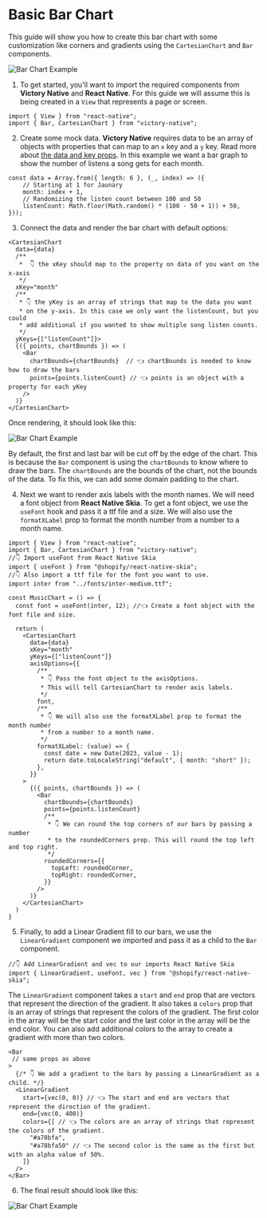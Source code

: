 # Basic Bar Chart

This guide will show you how to create this bar chart with some customization like corners and gradients using the `CartesianChart` and `Bar` components.

<div className="max-w-xs mx-auto">

  ![Bar Chart Example](../assets/bar-guide-final.png)

</div>

1. To get started, you'll want to import the required components from **Victory Native** and **React Native**. For this guide we will assume this is being created in a `View` that represents a page or screen.

  ```tsx
  import { View } from "react-native";
  import { Bar, CartesianChart } from "victory-native";
  ```

2. Create some mock data. **Victory Native** requires data to be an array of objects with properties that can map to an `x` key and a `y` key. Read more about [the data and key props](../cartesian-chart#data-required). In this example we want a bar graph to show the number of listens a song gets for each month.
  
  ```tsx
  const data = Array.from({ length: 6 }, (_, index) => ({
      // Starting at 1 for Jaunary
      month: index + 1,
      // Randomizing the listen count between 100 and 50
      listenCount: Math.floor(Math.random() * (100 - 50 + 1)) + 50,
  }));
  ```

3. Connect the data and render the bar chart with default options:

  ```tsx
  <CartesianChart
    data={data}
    /**
     *  👇 the xKey should map to the property on data of you want on the x-axis
     */
    xKey="month"
    /** 
     * 👇 the yKey is an array of strings that map to the data you want
     * on the y-axis. In this case we only want the listenCount, but you could
     * add additional if you wanted to show multiple song listen counts.
     */
    yKeys={["listenCount"]}>
    {({ points, chartBounds }) => (
      <Bar 
        chartBounds={chartBounds}  // 👈 chartBounds is needed to know how to draw the bars
        points={points.listenCount} // 👈 points is an object with a property for each yKey
      />
    )}
  </CartesianChart>
  ```
  Once rendering, it should look like this:

  <div className="max-w-xs mx-auto">
  
  ![Bar Chart Example](../assets/bar-guide-step-3.png)
  
  </div>

  By default, the first and last bar will be cut off by the edge of the chart. This is because the `Bar` component is using the `chartBounds` to know where to draw the bars. The `chartBounds` are the bounds of the chart, not the bounds of the data. To fix this, we can add some domain padding to the chart.
  
4. Next we want to render axis labels with the month names. We will need a font object from **React Native Skia**. To get a font object, we use the `useFont` hook and pass it a ttf file and a size. We will also use the `formatXLabel` prop to format the month number from a number to a month name.
  
  ```tsx
  import { View } from "react-native";
  import { Bar, CartesianChart } from "victory-native";
  //👇 Import useFont from React Native Skia
  import { useFont } from "@shopify/react-native-skia";
  //👇 Also import a ttf file for the font you want to use.
  import inter from "../fonts/inter-medium.ttf";
  
  const MusicChart = () => {
    const font = useFont(inter, 12); //👈 Create a font object with the font file and size.
    
    return (
      <CartesianChart
        data={data}
        xKey="month"
        yKeys={["listenCount"]}
        axisOptions={{
          /**
           * 👇 Pass the font object to the axisOptions. 
           * This will tell CartesianChart to render axis labels.
           */
          font,
          /**
           * 👇 We will also use the formatXLabel prop to format the month number
           * from a number to a month name.
           */
          formatXLabel: (value) => {
            const date = new Date(2023, value - 1);
            return date.toLocaleString("default", { month: "short" });
          },
        }}
      >
        {({ points, chartBounds }) => (
          <Bar
            chartBounds={chartBounds}
            points={points.listenCount}
            /**
             * 👇 We can round the top corners of our bars by passing a number
             * to the roundedCorners prop. This will round the top left and top right.
             */
            roundedCorners={{
              topLeft: roundedCorner,
              topRight: roundedCorner,
            }}
          />
        )}
      </CartesianChart>
    )
  }
  
  ```

5. Finally, to add a Linear Gradient fill to our bars, we use the `LinearGradient` component we imported and pass it as a child to the `Bar` component.

  ```tsx
  //👇 Add LinearGradient and vec to our imports React Native Skia
  import { LinearGradient, useFont, vec } from "@shopify/react-native-skia";
  ```

  The `LinearGradient` component takes a `start` and `end` prop that are vectors that represent the direction of the gradient. It also takes a `colors` prop that is an array of strings that represent the colors of the gradient. The first color in the array will be the start color and the last color in the array will be the end color. You can also add additional colors to the array to create a gradient with more than two colors.
  
  ```tsx
  <Bar
   // same props as above
  >
    {/* 👇 We add a gradient to the bars by passing a LinearGradient as a child. */}
    <LinearGradient
      start={vec(0, 0)} // 👈 The start and end are vectors that represent the direction of the gradient.
      end={vec(0, 400)}
      colors={[ // 👈 The colors are an array of strings that represent the colors of the gradient.
        "#a78bfa",
        "#a78bfa50" // 👈 The second color is the same as the first but with an alpha value of 50%.
      ]}
    />
  </Bar>
  ```

6. The final result should look like this:

  <div className="max-w-xs mx-auto">

  ![Bar Chart Example](../assets/bar-guide-final.png)
  
  </div>
